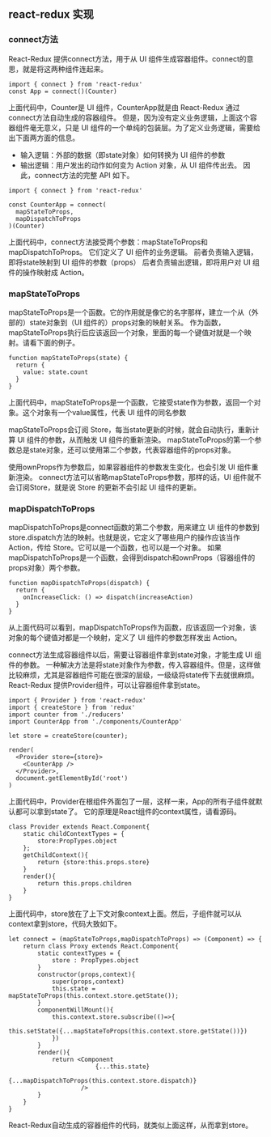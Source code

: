 ## react-redux 实现
### connect方法
React-Redux 提供connect方法，用于从 UI 组件生成容器组件。connect的意思，就是将这两种组件连起来。
```
import { connect } from 'react-redux'
const App = connect()(Counter)
```
上面代码中，Counter是 UI 组件，CounterApp就是由 React-Redux 通过connect方法自动生成的容器组件。 但是，因为没有定义业务逻辑，上面这个容器组件毫无意义，只是 UI 组件的一个单纯的包装层。为了定义业务逻辑，需要给出下面两方面的信息。

- 输入逻辑：外部的数据（即state对象）如何转换为 UI 组件的参数
- 输出逻辑：用户发出的动作如何变为 Action 对象，从 UI 组件传出去。
因此，connect方法的完整 API 如下。
```
import { connect } from 'react-redux'

const CounterApp = connect(
  mapStateToProps,
  mapDispatchToProps
)(Counter)
```
上面代码中，connect方法接受两个参数：mapStateToProps和mapDispatchToProps。 它们定义了 UI 组件的业务逻辑。 前者负责输入逻辑，即将state映射到 UI 组件的参数（props） 后者负责输出逻辑，即将用户对 UI 组件的操作映射成 Action。

### mapStateToProps
mapStateToProps是一个函数。它的作用就是像它的名字那样，建立一个从（外部的）state对象到（UI 组件的）props对象的映射关系。 作为函数，mapStateToProps执行后应该返回一个对象，里面的每一个键值对就是一个映射。请看下面的例子。
```
function mapStateToProps(state) {
  return {
    value: state.count
  }
}
```
上面代码中，mapStateToProps是一个函数，它接受state作为参数，返回一个对象。这个对象有一个value属性，代表 UI 组件的同名参数

mapStateToProps会订阅 Store，每当state更新的时候，就会自动执行，重新计算 UI 组件的参数，从而触发 UI 组件的重新渲染。 mapStateToProps的第一个参数总是state对象，还可以使用第二个参数，代表容器组件的props对象。

使用ownProps作为参数后，如果容器组件的参数发生变化，也会引发 UI 组件重新渲染。 connect方法可以省略mapStateToProps参数，那样的话，UI 组件就不会订阅Store，就是说 Store 的更新不会引起 UI 组件的更新。

### mapDispatchToProps
mapDispatchToProps是connect函数的第二个参数，用来建立 UI 组件的参数到store.dispatch方法的映射。也就是说，它定义了哪些用户的操作应该当作 Action，传给 Store。它可以是一个函数，也可以是一个对象。 如果mapDispatchToProps是一个函数，会得到dispatch和ownProps（容器组件的props对象）两个参数。
```
function mapDispatchToProps(dispatch) {
  return {
    onIncreaseClick: () => dispatch(increaseAction)
  }
}
```
从上面代码可以看到，mapDispatchToProps作为函数，应该返回一个对象，该对象的每个键值对都是一个映射，定义了 UI 组件的参数怎样发出 Action。

connect方法生成容器组件以后，需要让容器组件拿到state对象，才能生成 UI 组件的参数。 一种解决方法是将state对象作为参数，传入容器组件。但是，这样做比较麻烦，尤其是容器组件可能在很深的层级，一级级将state传下去就很麻烦。 React-Redux 提供Provider组件，可以让容器组件拿到state。
```
import { Provider } from 'react-redux'
import { createStore } from 'redux'
import counter from './reducers'
import CounterApp from './components/CounterApp'

let store = createStore(counter);

render(
  <Provider store={store}>
    <CounterApp />
  </Provider>,
  document.getElementById('root')
)
```
上面代码中，Provider在根组件外面包了一层，这样一来，App的所有子组件就默认都可以拿到state了。 它的原理是React组件的context属性，请看源码。
```
class Provider extends React.Component{
    static childContextTypes = {
        store:PropTypes.object
    };
    getChildContext(){
        return {store:this.props.store}
    }
    render(){
        return this.props.children
    }
}
```
上面代码中，store放在了上下文对象context上面。然后，子组件就可以从context拿到store，代码大致如下。
```
let connect = (mapStateToProps,mapDispatchToProps) => (Component) => {
    return class Proxy extends React.Component{
        static contextTypes = {
            store : PropTypes.object
        }
        constructor(props,context){
            super(props,context)
            this.state = mapStateToProps(this.context.store.getState());
        }
        componentWillMount(){
            this.context.store.subscribe(()=>{
                this.setState({...mapStateToProps(this.context.store.getState())})
            })
        }
        render(){
            return <Component 
                        {...this.state} 
                        {...mapDispatchToProps(this.context.store.dispatch)} 
                    />
        }
    }
}
```
React-Redux自动生成的容器组件的代码，就类似上面这样，从而拿到store。